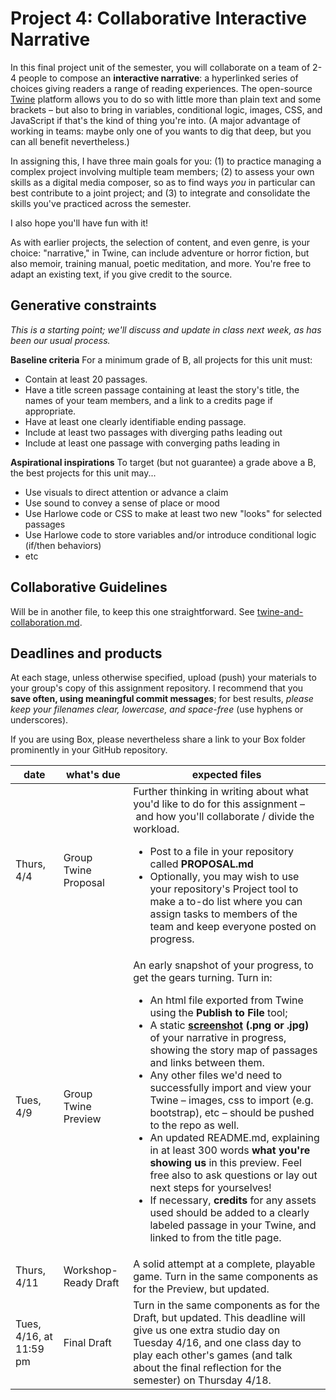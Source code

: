 # Project 4: Collaborative Interactive Narrative

In this final project unit of the semester, you will collaborate on a team of 2-4 people to compose an **interactive narrative**: a hyperlinked series of choices giving readers a range of reading experiences. The open-source [Twine](https://twinery.org) platform allows you to do so with little more than plain text and some brackets – but also to bring in variables, conditional logic, images, CSS, and JavaScript if that's the kind of thing you're into. (A major advantage of working in teams: maybe only one of you wants to dig that deep, but you can all benefit nevertheless.)

In assigning this, I have three main goals for you: (1) to practice managing a complex project involving multiple team members; (2) to assess your own skills as a digital media composer, so as to find ways _you_ in particular can best contribute to a joint project; and (3) to integrate and consolidate the skills you've practiced across the semester.

I also hope you'll have fun with it!

As with earlier projects, the selection of content, and even genre, is your choice:  "narrative," in Twine, can include adventure or horror fiction, but also memoir, training manual, poetic meditation, and more. You're free to adapt an existing text, if you give credit to the source.

## Generative constraints
_This is a starting point; we'll discuss and update in class next week, as has been our usual process._

**Baseline criteria**
For a minimum grade of B, all projects for this unit must:

* Contain at least 20 passages.
* Have a title screen passage containing at least the story's title, the names of your team members, and a link to a credits page if appropriate.
* Have at least one clearly identifiable ending passage.
* Include at least two passages with diverging paths leading out
* Include at least one passage with converging paths leading in <!-- Jess FitzPatrick had two -->

**Aspirational inspirations**
To target (but not guarantee) a grade above a B, the best projects for this unit may...

* Use visuals to direct attention or advance a claim
* Use sound to convey a sense of place or mood
* Use Harlowe code or CSS to make at least two new "looks" for selected passages
* Use Harlowe code to store variables and/or introduce conditional logic (if/then behaviors)
* etc


## Collaborative Guidelines
Will be in another file, to keep this one straightforward. See [twine-and-collaboration.md](how-to/twine-and-collaboration.md).


## Deadlines and products
At each stage, unless otherwise specified, upload (push) your materials to your group's copy of this assignment repository. I recommend that you **save often, using meaningful commit messages**; for best results, _please keep your filenames clear, lowercase, and space-free_ (use hyphens or underscores).

If you are using Box, please nevertheless share a link to your Box folder prominently in your GitHub repository.

| date | what's due | expected files |
|----|----|----|
| Thurs, 4/4 | Group Twine Proposal | Further thinking in writing about what you'd like to do for this assignment – and how you'll collaborate / divide the workload. <ul><li>Post to a file in your repository called <strong>PROPOSAL.md</strong></li><li>Optionally, you may wish to use your repository's Project tool to make a to-do list where you can assign tasks to members of the team and keep everyone posted on progress.</li></ul> |
| Tues, 4/9 | Group Twine Preview | An early snapshot of your progress, to get the gears turning. Turn in: <ul><li>An html file exported from Twine using the <strong>Publish to File</strong> tool;</li><li>A static <strong><a href="https://www.take-a-screenshot.org/">screenshot</a> (.png or .jpg)</strong> of your narrative in progress, showing the story map of passages and links between them.</li><li>Any other files we'd need to successfully import and view your Twine – images, css to import (e.g. bootstrap), etc – should be pushed to the repo as well.</li><li>An updated README.md, explaining in at least 300 words <strong>what you're showing us</strong> in this preview. Feel free also to ask questions or lay out next steps for yourselves!</li><li>If necessary, **credits** for any assets used should be added to a clearly labeled passage in your Twine, and linked to from the title page.</li></ul> |
| Thurs, 4/11 | Workshop-Ready Draft | A solid attempt at a complete, playable game. Turn in the same components as for the Preview, but updated. |
| Tues, 4/16, at 11:59 pm | Final Draft | Turn in the same components as for the Draft, but updated. This deadline will give us one extra studio day on Tuesday 4/16, and one class day to play each other's games (and talk about the final reflection for the semester) on Thursday 4/18. |
